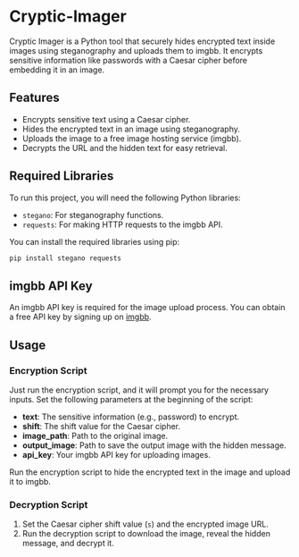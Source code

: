 # Cryptic-Imager
Cryptic Imager is a Python tool that securely hides encrypted text inside images using steganography and uploads them to imgbb. It encrypts sensitive information like passwords with a Caesar cipher before embedding it in an image.

## Features

- Encrypts sensitive text using a Caesar cipher.
- Hides the encrypted text in an image using steganography.
- Uploads the image to a free image hosting service (imgbb).
- Decrypts the URL and the hidden text for easy retrieval.

## Required Libraries

To run this project, you will need the following Python libraries:

- `stegano`: For steganography functions.
- `requests`: For making HTTP requests to the imgbb API.

You can install the required libraries using pip:

```bash
pip install stegano requests
```
## imgbb API Key

An imgbb API key is required for the image upload process. You can obtain a free API key by signing up on [imgbb](https://imgbb.com/).

## Usage

### Encryption Script
Just run the encryption script, and it will prompt you for the necessary inputs.
Set the following parameters at the beginning of the script:

- **text**: The sensitive information (e.g., password) to encrypt.
- **shift**: The shift value for the Caesar cipher.
- **image_path**: Path to the original image.
- **output_image**: Path to save the output image with the hidden message.
- **api_key**: Your imgbb API key for uploading images.

Run the encryption script to hide the encrypted text in the image and upload it to imgbb.

### Decryption Script

1. Set the Caesar cipher shift value (`s`) and the encrypted image URL.
2. Run the decryption script to download the image, reveal the hidden message, and decrypt it.
